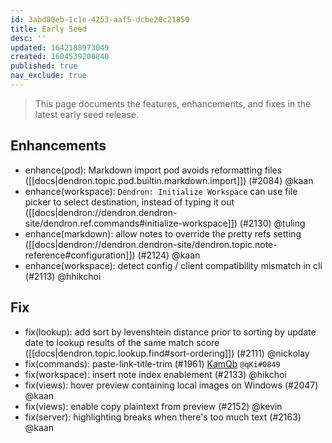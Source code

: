 ```yaml
---
id: 3abd00eb-1c1e-4253-aaf5-dcbe20c21850
title: Early Seed
desc: ''
updated: 1642188973049
created: 1604539200840
published: true
nav_exclude: true
---
```


> This page documents the features, enhancements, and fixes in the latest early seed release.

## Enhancements
- enhance(pod): Markdown import pod avoids reformatting files ([[docs|dendron.topic.pod.builtin.markdown.import]]) (#2084) @kaan
- enhance(workspace): `Dendron: Initialize Workspace` can use file picker to select destination, instead of typing it out ([[docs|dendron://dendron.dendron-site/dendron.ref.commands#initialize-workspace]]) (#2130) @tuling
- enhance(markdown): allow notes to override the pretty refs setting ([[docs|dendron://dendron.dendron-site/dendron.topic.note-reference#configuration]]) (#2124) @kaan
- enhance(workspace): detect config / client compatibility mismatch in cli (#2113) @hhikchoi

## Fix
- fix(lookup): add sort by levenshtein distance prior to sorting by update date to lookup results of the same match score ([[docs|dendron.topic.lookup.find#sort-ordering]]) (#2111) @nickolay
- fix(commands): paste-link-title-trim (#1961) [KamQb](https://github.com/KamQb) `@qKi#0849`
- fix(workspace): insert note index enablement (#2133) @hikchoi
- fix(views): hover preview containing local images on Windows (#2047) @kaan
- fix(views): enable copy plaintext from preview (#2152) @kevin
- fix(server): highlighting breaks when there's too much text (#2163) @kaan
